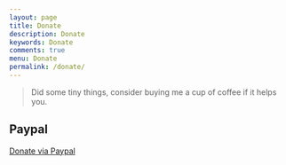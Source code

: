 ```yaml
---
layout: page
title: Donate
description: Donate
keywords: Donate
comments: true
menu: Donate
permalink: /donate/
---
```

 
> Did some tiny things, consider buying me a cup of coffee if it helps you.

## Paypal

[Donate via Paypal](https://paypal.me/hungpv99)

<!-- ## 微信 / Wechat

<img style="width:256px;border:1px solid lightgrey;" src="{{ assets_base_url }}/assets/images/receipt-code-wechat.jpeg" alt="wechat receipt code" /> -->

<!-- ## 支付宝 / Alipay -->
<!--  -->
<!-- <img style="width:256px;border:1px solid lightgrey;" src="{{ assets_base_url }}/assets/images/receipt-code-alipay.jpeg" alt="alipay receipt code" /> -->
